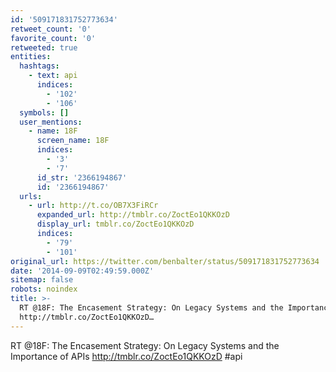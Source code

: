 ```yaml
---
id: '509171831752773634'
retweet_count: '0'
favorite_count: '0'
retweeted: true
entities:
  hashtags:
    - text: api
      indices:
        - '102'
        - '106'
  symbols: []
  user_mentions:
    - name: 18F
      screen_name: 18F
      indices:
        - '3'
        - '7'
      id_str: '2366194867'
      id: '2366194867'
  urls:
    - url: http://t.co/OB7X3FiRCr
      expanded_url: http://tmblr.co/ZoctEo1QKKOzD
      display_url: tmblr.co/ZoctEo1QKKOzD
      indices:
        - '79'
        - '101'
original_url: https://twitter.com/benbalter/status/509171831752773634
date: '2014-09-09T02:49:59.000Z'
sitemap: false
robots: noindex
title: >-
  RT @18F: The Encasement Strategy: On Legacy Systems and the Importance of APIs
  http://tmblr.co/ZoctEo1QKKOzD…
---
```


RT @18F: The Encasement Strategy: On Legacy Systems and the Importance of APIs http://tmblr.co/ZoctEo1QKKOzD #api